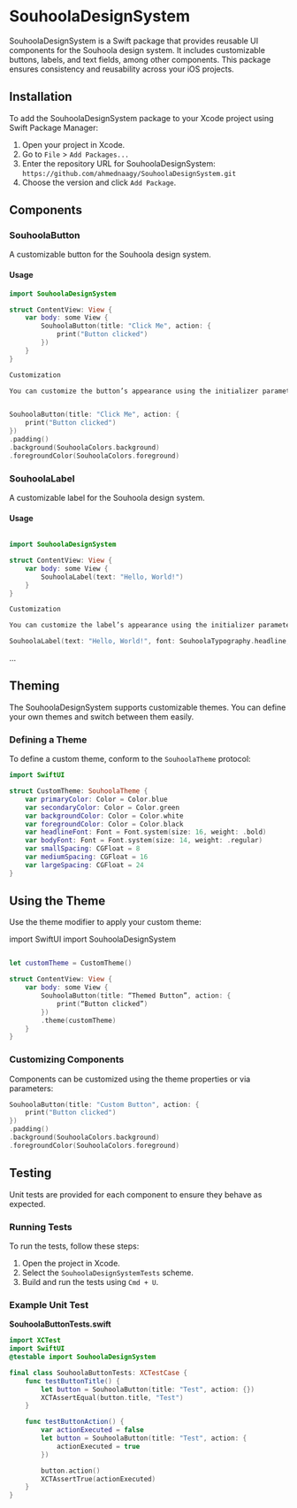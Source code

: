# SouhoolaDesignSystem

SouhoolaDesignSystem is a Swift package that provides reusable UI components for the Souhoola design system. It includes customizable buttons, labels, and text fields, among other components. This package ensures consistency and reusability across your iOS projects.

## Installation

To add the SouhoolaDesignSystem package to your Xcode project using Swift Package Manager:

1. Open your project in Xcode.
2. Go to `File` > `Add Packages...`
3. Enter the repository URL for SouhoolaDesignSystem: `https://github.com/ahmednaagy/SouhoolaDesignSystem.git`
4. Choose the version and click `Add Package`.

## Components

### SouhoolaButton

A customizable button for the Souhoola design system.

#### Usage

```swift
import SouhoolaDesignSystem

struct ContentView: View {
    var body: some View {
        SouhoolaButton(title: "Click Me", action: {
            print("Button clicked")
        })
    }
}

Customization

You can customize the button’s appearance using the initializer parameters:


SouhoolaButton(title: "Click Me", action: {
    print("Button clicked")
})
.padding()
.background(SouhoolaColors.background)
.foregroundColor(SouhoolaColors.foreground)

```

### SouhoolaLabel

A customizable label for the Souhoola design system.

#### Usage

```swift

import SouhoolaDesignSystem

struct ContentView: View {
    var body: some View {
        SouhoolaLabel(text: "Hello, World!")
    }
}

Customization

You can customize the label’s appearance using the initializer parameters:

SouhoolaLabel(text: "Hello, World!", font: SouhoolaTypography.headline, textColor: SouhoolaColors.primary)

```



...

## Theming

The SouhoolaDesignSystem supports customizable themes. You can define your own themes and switch between them easily.

### Defining a Theme

To define a custom theme, conform to the `SouhoolaTheme` protocol:

```swift
import SwiftUI

struct CustomTheme: SouhoolaTheme {
    var primaryColor: Color = Color.blue
    var secondaryColor: Color = Color.green
    var backgroundColor: Color = Color.white
    var foregroundColor: Color = Color.black
    var headlineFont: Font = Font.system(size: 16, weight: .bold)
    var bodyFont: Font = Font.system(size: 14, weight: .regular)
    var smallSpacing: CGFloat = 8
    var mediumSpacing: CGFloat = 16
    var largeSpacing: CGFloat = 24
}
```

## Using the Theme

Use the theme modifier to apply your custom theme:

import SwiftUI
import SouhoolaDesignSystem

```swift

let customTheme = CustomTheme()

struct ContentView: View {
    var body: some View {
        SouhoolaButton(title: “Themed Button”, action: {
            print(“Button clicked”)
        })
        .theme(customTheme)
    }
}
```

### Customizing Components

Components can be customized using the theme properties or via parameters:

```swift
SouhoolaButton(title: "Custom Button", action: {
    print("Button clicked")
})
.padding()
.background(SouhoolaColors.background)
.foregroundColor(SouhoolaColors.foreground)

```



## Testing

Unit tests are provided for each component to ensure they behave as expected.

### Running Tests

To run the tests, follow these steps:

1. Open the project in Xcode.
2. Select the `SouhoolaDesignSystemTests` scheme.
3. Build and run the tests using `Cmd + U`.

### Example Unit Test

**SouhoolaButtonTests.swift**

```swift
import XCTest
import SwiftUI
@testable import SouhoolaDesignSystem

final class SouhoolaButtonTests: XCTestCase {
    func testButtonTitle() {
        let button = SouhoolaButton(title: "Test", action: {})
        XCTAssertEqual(button.title, "Test")
    }

    func testButtonAction() {
        var actionExecuted = false
        let button = SouhoolaButton(title: "Test", action: {
            actionExecuted = true
        })

        button.action()
        XCTAssertTrue(actionExecuted)
    }
}

```

